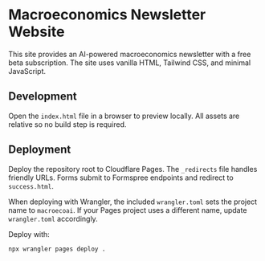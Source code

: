 # Macroeconomics Newsletter Website

This site provides an AI-powered macroeconomics newsletter with a free beta subscription. The site uses vanilla HTML, Tailwind CSS, and minimal JavaScript.

## Development
Open the `index.html` file in a browser to preview locally. All assets are relative so no build step is required.

## Deployment
Deploy the repository root to Cloudflare Pages. The `_redirects` file handles friendly URLs. Forms submit to Formspree endpoints and redirect to `success.html`.

When deploying with Wrangler, the included `wrangler.toml` sets the project name to `macroecoai`. If your Pages project uses a different name, update `wrangler.toml` accordingly.

Deploy with:

```bash
npx wrangler pages deploy .
```
